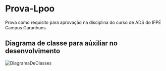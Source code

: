 # Prova-Lpoo
Prova como requisito para aprovação na disciplina do curso de ADS do IFPE Campus Garanhuns. 

## Diagrama de classe para aúxiliar no desenvolvimento
![DiagramaDeClasses](docs/ClassDiagram0image.png)
